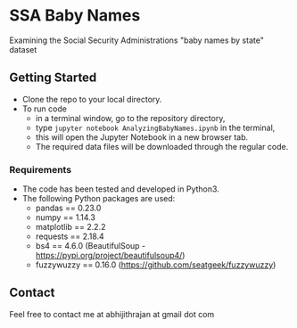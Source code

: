 # SSA Baby Names
Examining the Social Security Administrations "baby names by state" dataset

## Getting Started 

- Clone the repo to your local directory. 
- To run code
  - in a terminal window, go to the repository directory,
  - type `jupyter notebook AnalyzingBabyNames.ipynb` in the terminal,
  - this will open the Jupyter Notebook in a new browser tab.  
  - The required data files will be downloaded through the regular code.

### Requirements
- The code has been tested and developed in Python3.
- The following Python packages are used:
  - pandas == 0.23.0
  - numpy == 1.14.3
  - matplotlib == 2.2.2
  - requests == 2.18.4
  - bs4 == 4.6.0 (BeautifulSoup - https://pypi.org/project/beautifulsoup4/)
  - fuzzywuzzy == 0.16.0 (https://github.com/seatgeek/fuzzywuzzy)

## Contact

Feel free to contact me at abhijithrajan at gmail dot com
